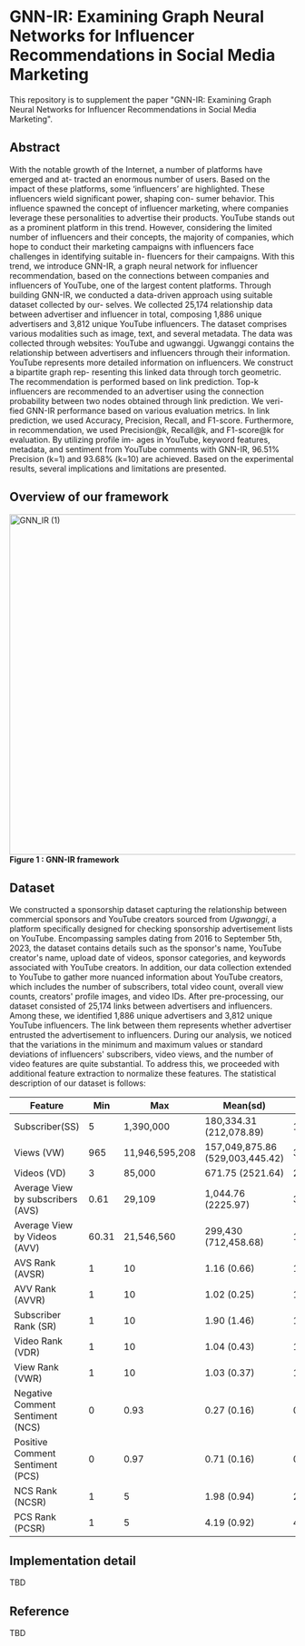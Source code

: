 # GNN-IR: Examining Graph Neural Networks for Influencer Recommendations in Social Media Marketing
This repository is to supplement the paper "GNN-IR: Examining Graph Neural Networks for Influencer Recommendations in Social Media Marketing".


## Abstract
With the notable growth of the Internet, a number of platforms have emerged and at- tracted an enormous number of users. Based on the impact of these platforms, some ‘influencers’ are highlighted. These influencers wield significant power, shaping con- sumer behavior. This influence spawned the concept of influencer marketing, where companies leverage these personalities to advertise their products. YouTube stands out as a prominent platform in this trend. However, considering the limited number of influencers and their concepts, the majority of companies, which hope to conduct their marketing campaigns with influencers face challenges in identifying suitable in- fluencers for their campaigns. With this trend, we introduce GNN-IR, a graph neural network for influencer recommendation, based on the connections between companies and influencers of YouTube, one of the largest content platforms. Through building GNN-IR, we conducted a data-driven approach using suitable dataset collected by our- selves. We collected 25,174 relationship data between advertiser and influencer in total, composing 1,886 unique advertisers and 3,812 unique YouTube influencers. The dataset comprises various modalities such as image, text, and several metadata. The data was collected through websites: YouTube and ugwanggi. Ugwanggi contains the relationship between advertisers and influencers through their information. YouTube represents more detailed information on influencers. We construct a bipartite graph rep- resenting this linked data through torch geometric. The recommendation is performed based on link prediction. Top-k influencers are recommended to an advertiser using the connection probability between two nodes obtained through link prediction. We veri- fied GNN-IR performance based on various evaluation metrics. In link prediction, we used Accuracy, Precision, Recall, and F1-score. Furthermore, in recommendation, we used Precision@k, Recall@k, and F1-score@k for evaluation. By utilizing profile im- ages in YouTube, keyword features, metadata, and sentiment from YouTube comments with GNN-IR, 96.51% Precision (k=1) and 93.68% (k=10) are achieved. Based on the experimental results, several implications and limitations are presented.


## Overview of our framework
<img alt="GNN_IR (1)" src="https://github.com/dxlabskku/GNN-IR/assets/121244986/81ce440f-80ab-4d9c-ac2e-2d35a6d71d04" width="636.75" height="600">
<br>
<strong>Figure 1 : GNN-IR framework </strong>
<br>



## Dataset
We constructed a sponsorship dataset capturing the relationship between commercial sponsors and YouTube creators sourced from _Ugwanggi_, a platform specifically designed for checking sponsorship advertisement lists on YouTube. Encompassing samples dating from 2016 to September 5th, 2023, the dataset contains details such as the sponsor's name, YouTube creator's name, upload date of videos, sponsor categories, and keywords associated with YouTube creators. In addition, our data collection extended to YouTube to gather more nuanced information about YouTube creators, which includes the number of subscribers, total video count, overall view counts, creators' profile images, and video IDs. After pre-processing, our dataset consisted of 25,174 links between advertisers and influencers. Among these, we identified 1,886 unique advertisers and 3,812 unique YouTube influencers. The link between them represents whether advertiser entrusted the advertisement to influencers. During our analysis, we noticed that the variations in the minimum and maximum values or standard deviations of influencers' subscribers, video views, and the number of video features are quite substantial. To address this, we proceeded with additional feature extraction to normalize these features. The statistical description of our dataset is follows: 


| Feature         | Min | Max          | Mean(sd)                  | Median       |
|----------|-----|--------------|---------------------------|--------------|
| Subscriber(SS)       | 5   | 1,390,000    | 180,334.31 (212,078.89)  | 105,000      |
| Views (VW)       | 965 | 11,946,595,208 | 157,049,875.86 (529,003,445.42) | 30,533,582   |
| Videos (VD)       | 3   | 85,000       | 671.75 (2521.64)          | 287          |
| Average View by subscribers (AVS)      | 0.61 | 29,109       | 1,044.76 (2225.97)        | 323.69       |
| Average View by Videos (AVV)      | 60.31 | 21,546,560   | 299,430 (712,458.68)      | 102,123.46   |
| AVS Rank (AVSR) | 1   | 10           | 1.16 (0.66)               | 1            |
| AVV Rank (AVVR) | 1   | 10           | 1.02 (0.25)               | 1            |
| Subscriber Rank (SR)   | 1   | 10           | 1.90 (1.46)               | 1            |
| Video Rank (VDR)  | 1   | 10           | 1.04 (0.43)               | 1            |
| View Rank (VWR)      | 1   | 10           | 1.03 (0.37)               | 1            |
| Negative Comment Sentiment (NCS)      | 0   | 0.93         | 0.27 (0.16)               | 0.23         |
| Positive Comment Sentiment (PCS)      | 0   | 0.97         | 0.71 (0.16)               | 0.76         |
| NCS Rank (NCSR) | 1   | 5            | 1.98 (0.94)               | 2            |
| PCS Rank (PCSR)     | 1   | 5            | 4.19 (0.92)               | 4            |





## Implementation detail
TBD


## Reference
TBD
